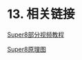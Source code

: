 # 13. 相关链接

[Super8部分视频教程](https://www.bilibili.com/video/BV1Ld4y1R7Mj?vd_source=8a1517dea7f810886a480f8c9f0fd417 "点击即可跳转")

[Super8原理图](https://github.com/Mellow-3D/Fly-Super8 "点击即可跳转")

